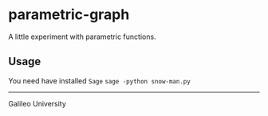 parametric-graph
===================
A little experiment with parametric functions.

Usage
-----------
You need have installed `Sage`
`sage -python snow-man.py`


----------
Galileo University
